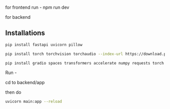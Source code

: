for frontend 
run  -  npm run dev

for backend 

## Installations 

```bash 
pip install fastapi uvicorn pillow 

pip install torch torchvision torchaudio --index-url https://download.pytorch.org/whl/cpu

pip install gradio spaces transformers accelerate numpy requests torch torchvision qwen-vl-utils av ipython reportlab fpdf python-docx pillow huggingface_hub
```


Run - 

cd to backend/app

then do 

```bash
uvicorn main:app --reload
```
